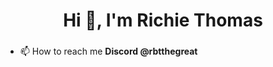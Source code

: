 <h1 align="center">Hi 👋, I'm Richie Thomas</h1>
<h3 align="center"></h3>


- 📫 How to reach me **Discord @rbtthegreat**





